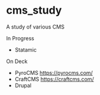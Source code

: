 # cms_study
A study of various CMS 

In Progress
- Statamic

On Deck
- PyroCMS https://pyrocms.com/
- CraftCMS https://craftcms.com/
- Drupal 
